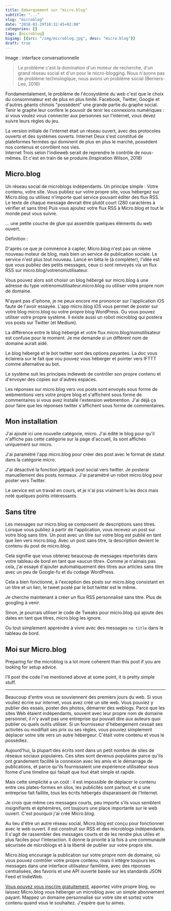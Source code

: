 ```yaml
---
title: Embarquement sur "micro.blog"
subtitle: "..."
slug: "microblog"
date: "2018-03-29T10:32:45+02:00"
categories: []
tags: [microblog]
bigimg: [{src: "/img/microblog.jpg", desc: "micro.blog"}]
draft: true
---
```


Image : interface conversationnelle

> Le problème c'est la domination d'un moteur de recherche, d'un grand réseau social et d'un pour le micro-blogging. Nous n'avons pas de problème technologique, nous avons un problème social (Berners-Lee, 2016)

Fondamentalement, le problème de l'écosystème du web c'est que le choix du consommateur est de plus en plus limité. Facebook, Twitter, Google et d'autres géants chinois "possèdent" une grande partie du graphe social. Tenir le graphe leur confère le pouvoir de tenir les connexions numériques : si vous voulez vous connecter aux personnes sur l'internet, vous devez suivre leurs règles du jeu.

La version initiale de l'internet était un réseau ouvert, avec des protocoles ouverts et des systèmes ouverts. Internet Deux s'est constitué de plateformes fermées qui dominent de plus en plus le marché, possèdent nos contenus et conrôlent nos vies.   
Internet Trois selon l'indieweb serait de reprendre le contrôle de nous-mêmes. Et c'est en train de se produire.(Inspiration Wilson, 2018) 

## Micro.blog 

Un réseau social de microblogs indépendants. Un principe simple : Votre contenu, votre site. Vous publiez sur votre propre site, vous hébergez sur Micro.blog ou utilisez n'importe quel service pouvant éditer des flux RSS. Le texte de chaque message devrait être plutôt court (280 caractères à vérifier et sans titre) Puis vous ajoutez votre flux RSS à Micro.blog et tout le monde peut vous suivre. 

... une petite couche de glue qui assemble quelques éléments du web ouvert.

Définition : 

D'après ce que je commence à capter, Micro.blog n'est pas un nième nouveau moteur de blog, mais bien un service de publication sociale. Le service n'est plus tout nouveau. Lancé en bêta le  (à compléter), l'idée est que vous publiez des petits messages, ceux ci sont renvoyés via un flux RSS sur micro.blog/votrenomutilisateur. 

Vous pouvez alors soit choisir un blog hébergé sur micro.blog à une adresse du type votrenomutilisateur.micro.blog ou utiliser votre propre nom de domaine.

N'ayant pas d'iphone, je ne peux encore me prononcer sur l'application iOS faute de l'avoir essayée. L'app micro.blog iOS vous permet de poster sur votre blog micro.blog ou votre propre blog WordPress. Ou vous pouvez utiliser votre propre système. Il existe aussi un robot microblog qui postera vos posts sur Twitter (et Medium).

La différence entre le blog hébergé et votre flux micro.blog/nomutilisateur est confuse pour le moment. Je me demande si un différent nom de domaine aurait aidé.

Le blog hébergé et le bot twitter sont des options payantes. La doc vous éclairera sur le fait que vou pouvez vous héberger et pointer vers IFTTT comme alternative au bot.

Le système suit les principes indieweb de contrôler son propre contenu et d'envoyer des copies sur d'autres espaces.

Les réponses sur micro.blog vers vos posts sont envoyés sous forme de webmentions vers votre propre blog et s'affichent sous forme de commentaires si vous avez installé l'extension webmention. J'ai déjà ça pour faire que les réponses twitter s'affichent sous forme de commentaires.

## Mon installation

J'ai ajouté ici une nouvelle catégorie, micro. J'ai édité le blog pour qu'il n'affiche pas cette catégorie sur la page d'accueil, ils sont affichés uniquement sur micro.

J'ai paramétré l'app micro.blog pour créer des post avec le format de statut dans la catégorie micro.

J'ai désactivé la fonction jetpack post social vers twitter. Je posterai manuellement des posts normaux. J'ai paramétré un robot micro.blog pour poster vers Twitter.

Le service est un travail en cours, et je n'ai pss vraiment lu les docs mais noté quelques points intéressants.

## Sans titre

Les messages sur micro.blog se composent de descriptions sans titres. Lorsque vous publiez à partir de l'application, vous recevez un post sur votre blog sans titre. Un post avec un titre sur votre blog est publié en tant que lien vers micro.blog. Avec un post sans titre, la description devient le contenu du post de micro.blog.

Cela signifie que vous obtenez beaucoup de messages répertoriés dans votre tableau de bord en tant que «aucun titre». Comme je n'aimais pas cela, j'ai essayé d'ajouter automatiquement des titres aux articles sans titre avec un peu de Google-fu et du codage WordPress.

Cela a bien fonctionné, à l'exception des posts sur micro.blog consistant en un titre et un lien, le tweet posté par le bot twitter est le même.

Je cherche maintenant à créer un flux RSS personnalisé sans titre. Plus de googling à venir.

Sinon, je pourrais utiliser le code de Tweaks pour micro.blog qui ajoute des dates en tant que titres, micro.blog les ignore.

Ou tout simplement apprendre à vivre avec des messages `no title` dans le tableau de bord.



## Moi sur Micro.blog

Preparing for the microblog is a lot more coherent than this post if you are looking for setup advice.

I’ll post the code I’ve mentioned above at some point, it is pretty simple stuff.


---

Beaucoup d'entre vous se souviennent des premiers jours du web. Si vous vouliez écrire sur internet, vous avez créé un site web. Vous pouviez y publier des essais, poster des photos, démarrer des weblogs. Parce que les sites Web étaient indépendants, souvent avec leur propre nom de domaine personnel, il n'y avait pas une entreprise qui pouvait dire aux auteurs quoi publier ou quels outils utiliser. Si un fournisseur d'hébergement cessait ses activités ou modifiait ses prix ou ses règles, vous pouviez simplement déplacer votre site vers un autre hébergeur. C'était votre contenu et vous le possédiez.

Aujourd'hui, la plupart des écrits vont dans un petit nombre de sites de réseaux sociaux populaires. Ces sites sont devenus populaires parce qu'ils ont grandement facilité la connexion avec les amis et le démarrage de publications, et parce qu'ils fournissaient une expérience utilisateur sous forme d'une  timeline qui faisait que tout était simple et rapide.

Mais cette simplicité a un coût : il est impossible de déplacer le contenu entre ces plates-formes en silos, les publicités sont partout, et si une entreprise fait faillite, tous les écrits hébergés disparaissent de l'Internet.

Je crois que même ces messages courts, peu importe s'ils vous semblent insignifiants et éphémères, ont toujours une place importante sur le web ouvert. C'est pourquoi j'ai créé Micro.blog.

Au lieu d'être un autre réseau social, Micro.blog est conçu pour fonctionner avec le web ouvert. Il est construit sur RSS et des  microblogs indépendants. Il s'agit de rassembler des messages courts et de les rendre plus utiles et plus faciles pour l'interaction. Il donne la priorité à la fois à une communauté sécurisée de microblogs et à la liberté de publier sur votre propre site.

Micro.blog encourage la publication sur votre propre nom de domaine, où vous pouvez contrôler votre propre contenu, mais il intègre toujours les messages dans une interface utilisateur familière, avec des réponses centralisées, des favoris et une API ouverte basée sur les standards JSON Feed et IndieWeb.

[Vous pouvez vous inscrire gratuitement](https://micro.blog/register), apportez votre propre blog, ou laissez Micro.blog vous héberger un microblog avec un simple abonnement payant. Mappez un domaine personnalisé sur votre site et sortez votre contenu quand vous le souhaitez. J'espère que tu aimes.